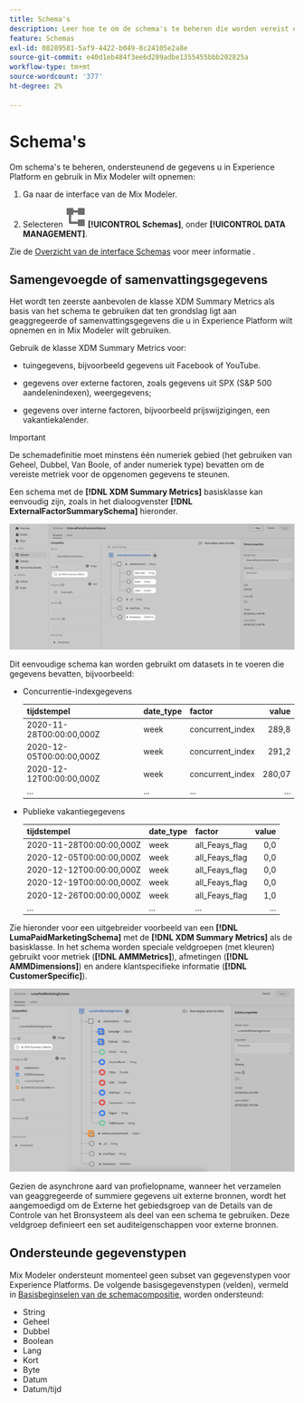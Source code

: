 ```yaml
---
title: Schema's
description: Leer hoe te om de schema's te beheren die worden vereist om gegevens in Mix Modeler in te voeren.
feature: Schemas
exl-id: 08289581-5af9-4422-b049-8c24105e2a8e
source-git-commit: e40d1eb484f3ee6d289adbe1355455bbb202825a
workflow-type: tm+mt
source-wordcount: '377'
ht-degree: 2%

---
```


# Schema&#39;s

Om schema&#39;s te beheren, ondersteunend de gegevens u in Experience Platform en gebruik in Mix Modeler wilt opnemen:

1. Ga naar de interface van de Mix Modeler.

1. Selecteren ![Schemas](../assets/icons/Schemas.svg) **[!UICONTROL Schemas]**, onder **[!UICONTROL DATA MANAGEMENT]**.

Zie de [Overzicht van de interface Schemas](https://experienceleague.adobe.com/docs/experience-platform/xdm/ui/overview.html?lang=en) voor meer informatie .

## Samengevoegde of samenvattingsgegevens

Het wordt ten zeerste aanbevolen de klasse XDM Summary Metrics als basis van het schema te gebruiken dat ten grondslag ligt aan geaggregeerde of samenvattingsgegevens die u in Experience Platform wilt opnemen en in Mix Modeler wilt gebruiken.

Gebruik de klasse XDM Summary Metrics voor:

- tuingegevens, bijvoorbeeld gegevens uit Facebook of YouTube.

- gegevens over externe factoren, zoals gegevens uit SPX (S&amp;P 500 aandelenindexen), weergegevens;

- gegevens over interne factoren, bijvoorbeeld prijswijzigingen, een vakantiekalender.

>[!IMPORTANT]
>
>De schemadefinitie moet minstens één numeriek gebied (het gebruiken van Geheel, Dubbel, Van Boole, of ander numeriek type) bevatten om de vereiste metriek voor de opgenomen gegevens te steunen.

Een schema met de **[!DNL XDM Summary Metrics]** basisklasse kan eenvoudig zijn, zoals in het dialoogvenster **[!DNL ExternalFactorSummarySchema]** hieronder.

![Schema externe factoren](../assets/external-factors-schema.png)

Dit eenvoudige schema kan worden gebruikt om datasets in te voeren die gegevens bevatten, bijvoorbeeld:

- Concurrentie-indexgegevens

  | tijdstempel | date_type | factor | value |
  |---|---|---|--:|
  | 2020-11-28T00:00:00,000Z | week | concurrent_index | 289,8 |
  | 2020-12-05T00:00:00,000Z | week | concurrent_index | 291,2 |
  | 2020-12-12T00:00:00,000Z | week | concurrent_index | 280,07 |
  | ... | ... | ... | ... |

- Publieke vakantiegegevens

  | tijdstempel | date_type | factor | value |
  |---|---|---|--:|
  | 2020-11-28T00:00:00,000Z | week | all_Feays_flag | 0,0 |
  | 2020-12-05T00:00:00,000Z | week | all_Feays_flag | 0,0 |
  | 2020-12-12T00:00:00,000Z | week | all_Feays_flag | 0,0 |
  | 2020-12-19T00:00:00,000Z | week | all_Feays_flag | 0,0 |
  | 2020-12-26T00:00:00,000Z | week | all_Feays_flag | 1,0 |
  | ... | ... | ... | ... |


Zie hieronder voor een uitgebreider voorbeeld van een **[!DNL LumaPaidMarketingSchema]** met de **[!DNL XDM Summary Metrics]** als de basisklasse. In het schema worden speciale veldgroepen (met kleuren) gebruikt voor metriek (**[!DNL AMMMetrics]**), afmetingen (**[!DNL AMMDimensions]**) en andere klantspecifieke informatie (**[!DNL CustomerSpecific]**).

![Samenvattingsschema](../assets/summary-schema.png)

Gezien de asynchrone aard van profielopname, wanneer het verzamelen van geaggregeerde of summiere gegevens uit externe bronnen, wordt het aangemoedigd om de Externe het gebiedsgroep van de Details van de Controle van het Bronsysteem als deel van een schema te gebruiken. Deze veldgroep definieert een set auditeigenschappen voor externe bronnen.


## Ondersteunde gegevenstypen

Mix Modeler ondersteunt momenteel geen subset van gegevenstypen voor Experience Platforms. De volgende basisgegevenstypen (velden), vermeld in [Basisbeginselen van de schemacompositie](https://experienceleague.adobe.com/docs/experience-platform/xdm/schema/composition.html?lang=en#data-type), worden ondersteund:

- String
- Geheel
- Dubbel
- Boolean
- Lang
- Kort
- Byte
- Datum
- Datum/tijd
